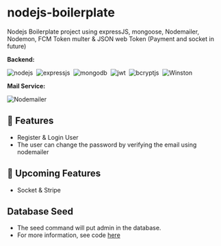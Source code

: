 # nodejs-boilerplate
 Nodejs Boilerplate project using expressJS, mongoose, Nodemailer, Nodemon, FCM Token multer & JSON web Token (Payment and socket in future)

**Backend:**

![nodejs](https://img.shields.io/badge/Node.js-43853D?style=for-the-badge&logo=node.js&logoColor=white)&nbsp;
![expressjs](https://img.shields.io/badge/Express.js-000000?style=for-the-badge&logo=express&logoColor=white)&nbsp;
![mongodb](https://img.shields.io/badge/MongoDB-4EA94B?style=for-the-badge&logo=mongodb&logoColor=white)&nbsp;
![jwt](	https://img.shields.io/badge/JWT-000000?style=for-the-badge&logo=JSON%20web%20tokens&logoColor=white)&nbsp;
![bcryptjs](https://img.shields.io/badge/bcryptjs-43853D.svg?style=for-the-badge&logo=render&logoColor=white)&nbsp;
![Winston](https://img.shields.io/badge/winston-43853D.svg?style=for-the-badge&logo=render&logoColor=white)

**Mail Service:**

![Nodemailer](https://img.shields.io/badge/Nodemailer-%46E3B7.svg?style=for-the-badge&logo=render&logoColor=white)

## 🚀 Features
- Register & Login User
- The user can change the password by verifying the email using nodemailer

## 🚀 Upcoming Features
- Socket & Stripe

## Database Seed
* The seed command will put admin in the database.
* For more information, see code [here](seeders/adminSeeder.js)
